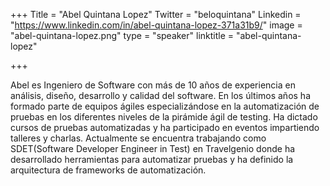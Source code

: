+++
Title = "Abel Quintana Lopez"
Twitter = "beloquintana"
Linkedin = "https://www.linkedin.com/in/abel-quintana-lopez-371a31b9/"
image = "abel-quintana-lopez.png"
type = "speaker"
linktitle = "abel-quintana-lopez"

+++

Abel es Ingeniero de Software con más de 10 años de experiencia en análisis, diseño, desarrollo y calidad del software. En los últimos años ha formado parte de equipos ágiles especializándose en la automatización de pruebas en los diferentes niveles de la pirámide ágil de testing. Ha dictado cursos de pruebas automatizadas y ha participado en eventos impartiendo talleres y charlas. Actualmente se encuentra trabajando como SDET(Software Developer Engineer in Test) en Travelgenio donde ha desarrollado herramientas para automatizar pruebas y ha definido la arquitectura de frameworks de automatización.
